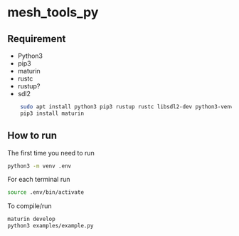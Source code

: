 # mesh_tools_py

## Requirement
 + Python3
 + pip3
 + maturin
 + rustc
 + rustup?
 + sdl2

```bash
    sudo apt install python3 pip3 rustup rustc libsdl2-dev python3-venv
    pip3 install maturin
```


## How to run

The first time you need to run
```bash
python3 -m venv .env
```


For each terminal run
```bash
source .env/bin/activate
```

To compile/run
```bash
maturin develop
python3 examples/example.py
```

